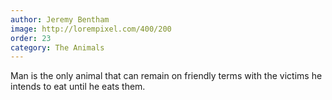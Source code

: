 ```yaml
---
author: Jeremy Bentham
image: http://lorempixel.com/400/200
order: 23
category: The Animals
---
```


Man is the only animal that can remain on friendly terms with the victims he intends to eat until he eats them.
